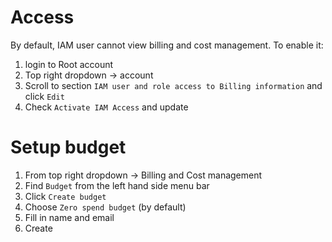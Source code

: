 # Access

By default, IAM user cannot view billing and cost management. To enable it:

1. login to Root account
2. Top right dropdown -> account
3. Scroll to section `IAM user and role access to Billing information` and click `Edit`
4. Check `Activate IAM Access` and update

# Setup budget

1. From top right dropdown -> Billing and Cost management
2. Find `Budget` from the left hand side menu bar
3. Click `Create budget`
4. Choose `Zero spend budget` (by default)
5. Fill in name and email
6. Create
